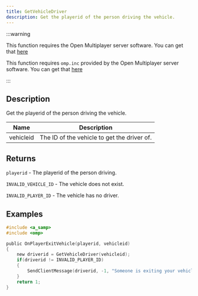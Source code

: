 ```yaml
---
title: GetVehicleDriver
description: Get the playerid of the person driving the vehicle.
---
```


:::warning

This function requires the Open Multiplayer server software. You can get that [here](https://github.com/openmultiplayer/server-beta)

This function requires `omp.inc` provided by the Open Multiplayer server software. You can get that [here](https://github.com/openmultiplayer/server-beta/blob/master/omp.inc)

:::

## Description

Get the playerid of the person driving the vehicle. 


| Name          | Description                                                                  |
| ------------- | ---------------------------------------------------------------------------- |
| vehicleid     | The ID of the vehicle to get the driver of.                                  |

## Returns

`playerid` - The playerid of the person driving. 

`INVALID_VEHICLE_ID` - The vehicle does not exist.

`INVALID_PLAYER_ID` - The vehicle has no driver. 

## Examples

```c
#include <a_samp>
#include <omp>

public OnPlayerExitVehicle(playerid, vehicleid)
{
    new driverid = GetVehicleDriver(vehicleid);
    if(driverid != INVALID_PLAYER_ID)
    {
        SendClientMessage(driverid, -1, "Someone is exiting your vehicle.");
    }
    return 1;
}
```
